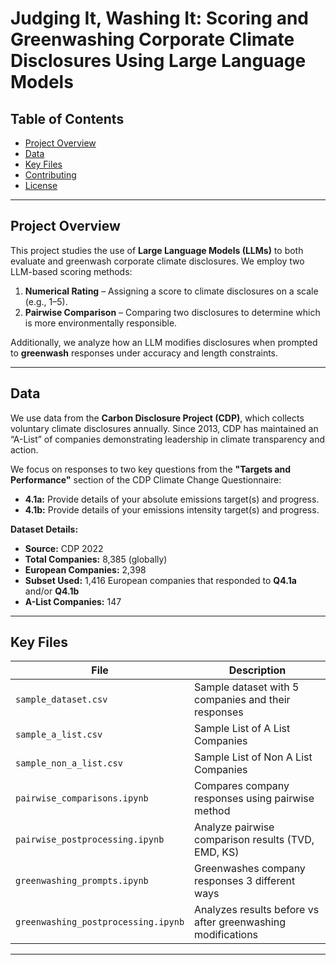 # **Judging It, Washing It: Scoring and Greenwashing Corporate Climate Disclosures Using Large Language Models**

## **Table of Contents**
- [Project Overview](#project-overview)
- [Data](#data)
- [Key Files](#key-files)
- [Contributing](#contributing)
- [License](#license)

---

## **Project Overview**
This project studies the use of **Large Language Models (LLMs)** to both evaluate and greenwash corporate climate disclosures. We employ two LLM-based scoring methods:
1. **Numerical Rating** – Assigning a score to climate disclosures on a scale (e.g., 1–5).
2. **Pairwise Comparison** – Comparing two disclosures to determine which is more environmentally responsible.

Additionally, we analyze how an LLM modifies disclosures when prompted to **greenwash** responses under accuracy and length constraints.

---

## **Data**
We use data from the **Carbon Disclosure Project (CDP)**, which collects voluntary climate disclosures annually. Since 2013, CDP has maintained an “A-List” of companies demonstrating leadership in climate transparency and action.

We focus on responses to two key questions from the **"Targets and Performance"** section of the CDP Climate Change Questionnaire:
- **4.1a:** Provide details of your absolute emissions target(s) and progress.
- **4.1b:** Provide details of your emissions intensity target(s) and progress.

**Dataset Details:**
- **Source:** CDP 2022
- **Total Companies:** 8,385 (globally)
- **European Companies:** 2,398
- **Subset Used:** 1,416 European companies that responded to **Q4.1a** and/or **Q4.1b**
- **A-List Companies:** 147

---


## **Key Files**

| File | Description |
|------|------------|
| `sample_dataset.csv` | Sample dataset with 5 companies and their responses |
| `sample_a_list.csv` | Sample List of A List Companies |
| `sample_non_a_list.csv` | Sample List of Non A List Companies |
| `pairwise_comparisons.ipynb` | Compares company responses using pairwise method  |
| `pairwise_postprocessing.ipynb` | Analyze pairwise comparison results (TVD, EMD, KS) |
| `greenwashing_prompts.ipynb` | Greenwashes company responses 3 different ways |
| `greenwashing_postprocessing.ipynb` | Analyzes results before vs after greenwashing modifications |

---
